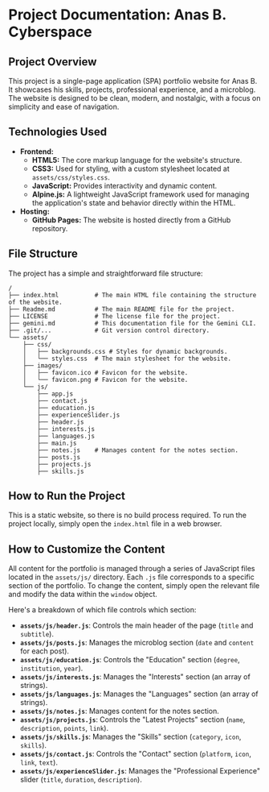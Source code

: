 # Project Documentation: Anas B. Cyberspace

## Project Overview

This project is a single-page application (SPA) portfolio website for Anas B. It showcases his skills, projects, professional experience, and a microblog. The website is designed to be clean, modern, and nostalgic, with a focus on simplicity and ease of navigation.

## Technologies Used

*   **Frontend:**
    *   **HTML5:** The core markup language for the website's structure.
    *   **CSS3:** Used for styling, with a custom stylesheet located at `assets/css/styles.css`.
    *   **JavaScript:** Provides interactivity and dynamic content.
    *   **Alpine.js:** A lightweight JavaScript framework used for managing the application's state and behavior directly within the HTML.
*   **Hosting:**
    *   **GitHub Pages:** The website is hosted directly from a GitHub repository.

## File Structure

The project has a simple and straightforward file structure:

```
/
├── index.html          # The main HTML file containing the structure of the website.
├── Readme.md           # The main README file for the project.
├── LICENSE             # The license file for the project.
├── gemini.md           # This documentation file for the Gemini CLI.
├── .git/...            # Git version control directory.
└── assets/
    ├── css/
    │   ├── backgrounds.css # Styles for dynamic backgrounds.
    │   └── styles.css  # The main stylesheet for the website.
    ├── images/
    │   ├── favicon.ico # Favicon for the website.
    │   └── favicon.png # Favicon for the website.
    └── js/
        ├── app.js
        ├── contact.js
        ├── education.js
        ├── experienceSlider.js
        ├── header.js
        ├── interests.js
        ├── languages.js
        ├── main.js
        ├── notes.js    # Manages content for the notes section.
        ├── posts.js
        ├── projects.js
        ├── skills.js
```

## How to Run the Project

This is a static website, so there is no build process required. To run the project locally, simply open the `index.html` file in a web browser.

## How to Customize the Content

All content for the portfolio is managed through a series of JavaScript files located in the `assets/js/` directory. Each `.js` file corresponds to a specific section of the portfolio. To change the content, simply open the relevant file and modify the data within the `window` object.

Here's a breakdown of which file controls which section:

*   **`assets/js/header.js`**: Controls the main header of the page (`title` and `subtitle`).
*   **`assets/js/posts.js`**: Manages the microblog section (`date` and `content` for each post).
*   **`assets/js/education.js`**: Controls the "Education" section (`degree`, `institution`, `year`).
*   **`assets/js/interests.js`**: Manages the "Interests" section (an array of strings).
*   **`assets/js/languages.js`**: Manages the "Languages" section (an array of strings).
*   **`assets/js/notes.js`**: Manages content for the notes section.
*   **`assets/js/projects.js`**: Controls the "Latest Projects" section (`name`, `description`, `points`, `link`).
*   **`assets/js/skills.js`**: Manages the "Skills" section (`category`, `icon`, `skills`).
*   **`assets/js/contact.js`**: Controls the "Contact" section (`platform`, `icon`, `link`, `text`).
*   **`assets/js/experienceSlider.js`**: Manages the "Professional Experience" slider (`title`, `duration`, `description`).